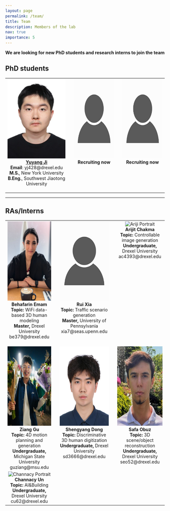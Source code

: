 ```yaml
---
layout: page
permalink: /team/
title: Team
description: Members of the lab
nav: true
importance: 5
---
```


 **We are  looking for new PhD students and research interns to join the team**

## PhD students

<table style="margin-left: auto; margin-right: auto;">
  <tr>
    <td valign="top" align="center" style="padding-right: 20px; padding-bottom: 20px;">
      <img src="../assets/img/Yuyang_pic.jpg" alt="Yuyang Portrait" style="height:250px;"><br>
      <strong><a href="https://steins45.github.io/" target="_blank">Yuyang Ji</a></strong><br>
      <strong>Email</strong>: yj428@drexel.edu<br>
      <strong>M.S.</strong>, New York University<br>
      <strong>B.Eng.</strong>, Southwest Jiaotong University<br>
    </td>
    <td valign="top" align="center" style="padding-right: 20px; padding-bottom: 20px;">
      <img src="../assets/img/pic.jpg" alt="Portrait" style="height:250px;"><br>
      <strong>Recruiting now</strong><br>
    </td>
    <td valign="top" align="center" style="padding-bottom: 20px;">
      <img src="../assets/img/pic.jpg" alt="Portrait" style="height:250px;"><br>
      <strong>Recruiting now</strong><br>
    </td>
  </tr>
</table>

<hr> <!-- Horizontal line for visual separation -->

## RAs/Interns

<table style="margin-left: auto; margin-right: auto;">
  <tr>
    <td valign="top" align="center" style="padding-right: 20px; padding-bottom: 20px;">
      <img src="../assets/img/Behafarin_pic.jpg" alt="Behafarin Portrait" style="height:250px;"><br>
      <strong>Behafarin Emam</strong><br>
      <strong>Topic:</strong> WiFi data-based 3D human modeling<br>
      <strong>Master,</strong> Drexel University<br>
      be379@drexel.edu<br>
    </td>
    <td valign="top" align="center" style="padding-right: 20px; padding-bottom: 20px;">
      <img src="../assets/img/pic.jpg" alt="Rui Portrait" style="height:250px;"><br>
      <strong>Rui Xia</strong><br>
      <strong>Topic:</strong> Traffic scenario generation<br>
      <strong>Master,</strong> University of Pennsylvania<br>
      xia7@seas.upenn.edu<br>
    </td>
    <td valign="top" align="center" style="padding-bottom: 20px;">
      <img src="../assets/img/Ariji_pic.jpg" alt="Ariji Portrait" style="height:250px;"><br>
      <strong>Arijit Chakma</strong><br>
      <strong>Topic:</strong> Controllable image generation<br>
      <strong>Undergraduate,</strong> Drexel University<br>
      ac4393@drexel.edu<br>
    </td>
  </tr>

  <tr>
    <td valign="top" align="center" style="padding-right: 20px;">
      <img src="../assets/img/Ziang_pic.jpg" alt="Ziang Portrait" style="height:250px;"><br>
      <strong>Ziang Gu</strong><br>
      <strong>Topic:</strong> 4D motion planning and generation<br>
      <strong>Undergraduate,</strong> Michigan State University<br>
      guziang@msu.edu<br>
    </td>
    <td valign="top" align="center" style="padding-right: 20px;">
      <img src="../assets/img/Shengyang_pic.jpg" alt="Shengyang Portrait" style="height:250px;"><br>
      <strong>Shengyang Dong</strong><br>
      <strong>Topic:</strong> Discriminative 3D human digitization<br>
      <strong>Undergraduate,</strong> Drexel University<br>
      sd3666@drexel.edu<br>
    </td>
    <td valign="top" align="center" style="padding-bottom: 20px;">
      <img src="../assets/img/Safa_pic.jpg" alt="Safa Portrait" style="height:250px;"><br>
      <strong>Safa Obuz</strong><br>
      <strong>Topic:</strong> 3D scene/object reconstruction<br>
      <strong>Undergraduate,</strong> Drexel University<br>
      seo52@drexel.edu<br>
    </td>
  </tr>

  <tr>
    <td valign="top" align="center" style="padding-right: 20px;">
      <img src="../assets/img/Channacy_pic.jpg" alt="Channacy Portrait" style="height:250px;"><br>
      <strong>Channacy Un</strong><br>
      <strong>Topic:</strong> AI&Building<br>
      <strong>Undergraduate,</strong> Drexel University<br>
      cu62@drexel.edu<br>
    </td>
  </tr>
</table>

